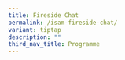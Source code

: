 ```yaml
---
title: Fireside Chat
permalink: /isam-fireside-chat/
variant: tiptap
description: ""
third_nav_title: Programme
---
```

